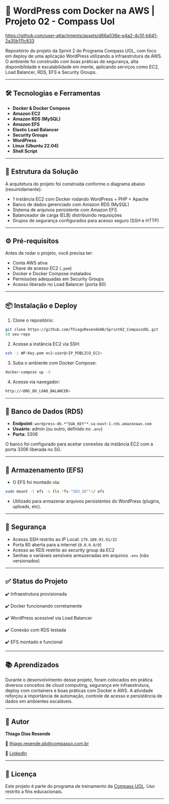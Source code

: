 # 🚀 WordPress com Docker na AWS | Projeto 02 - Compass Uol

https://github.com/user-attachments/assets/d66a036e-e4a2-4c5f-b641-2a35b111c833

Repositório do projeto da Sprint 2 do Programa Compass UOL, com foco em deploy de uma aplicação WordPress utilizando a infraestrutura da AWS. O ambiente foi construído com boas práticas de segurança, alta disponibilidade e escalabilidade em mente, aplicando serviços como EC2, Load Balancer, RDS, EFS e Security Groups.

---

## 🛠️ Tecnologias e Ferramentas

- **Docker & Docker Compose**
- **Amazon EC2**
- **Amazon RDS (MySQL)**
- **Amazon EFS**
- **Elastic Load Balancer**
- **Security Groups**
- **WordPress**
- **Linux (Ubuntu 22.04)**
- **Shell Script**

---

## 📌 Estrutura da Solução

A arquitetura do projeto foi construída conforme o diagrama abaixo (resumidamente):

- 1 instância EC2 com Docker rodando WordPress + PHP + Apache
- Banco de dados gerenciado com Amazon RDS (MySQL)
- Sistema de arquivos persistente com Amazon EFS
- Balanceador de carga (ELB) distribuindo requisições
- Grupos de segurança configurados para acesso seguro (SSH e HTTP)

---

## ⚙️ Pré-requisitos

Antes de rodar o projeto, você precisa ter:

- Conta AWS ativa
- Chave de acesso EC2 (`.pem`)
- Docker e Docker Compose instalados
- Permissões adequadas em Security Groups
- Acesso liberado no Load Balancer (porta 80)

---

## 📦 Instalação e Deploy

1. Clone o repositório:

```bash
git clone https://github.com/ThiagoResende88/Sprint02_CompassUOL.git
cd seu-repo
```

2. Acesse a instância EC2 via SSH:

```bash
ssh -i WP-Key.pem ec2-user@<IP_PÚBLICO_EC2>
```

3. Suba o ambiente com Docker Compose:

```bash
docker-compose up -d
```

4. Acesse via navegador:

```bash
http://<DNS_DO_LOAD_BALANCER>
```

---

## 💾 Banco de Dados (RDS)

* **Endpoint**: `wordpress-db.*"SUA_KEY"*.sa-east-1.rds.amazonaws.com`
* **Usuário**: admin (ou outro, definido no `.env`)
* **Porta**: 3306

O banco foi configurado para aceitar conexões da instância EC2 com a porta 3306 liberada no SG.

---

## 📁 Armazenamento (EFS)

* O EFS foi montado via:

```bash
sudo mount -t efs -o tls *fs-"SEU_ID"*:/ efs
```

* Utilizado para armazenar arquivos persistentes do WordPress (plugins, uploads, etc).

---

## 🔐 Segurança

* Acesso SSH restrito ao IP Local: `179.109.93.91/32`
* Porta 80 aberta para a internet (`0.0.0.0/0`)
* Acesso ao RDS restrito ao security group da EC2
* Senhas e variáveis sensíveis armazenadas em arquivos `.env` (não versionados)

---

## ✅ Status do Projeto

✔️ Infraestrutura provisionada

✔️ Docker funcionando corretamente

✔️ WordPress acessível via Load Balancer

✔️ Conexão com RDS testada

✔️ EFS montado e funcional

---

## 📚 Aprendizados

Durante o desenvolvimento desse projeto, foram colocados em prática diversos conceitos de cloud computing, segurança em infraestrutura, deploy com containers e boas práticas com Docker e AWS. A atividade reforçou a importância de automação, controle de acesso e persistência de dados em ambientes escaláveis.

---

## 👤 Autor

**Thiago Dias Resende**

📧 [thiago.resende.pb@compasso.com.br](mailto:thiago.resende.pb@compasso.com.br)

💼 [LinkedIn](https://www.linkedin.com/in/seu-perfil)

---

## 📝 Licença

Este projeto é parte do programa de treinamento da [Compass UOL](https://compass.uol). Uso restrito a fins educacionais.

---
